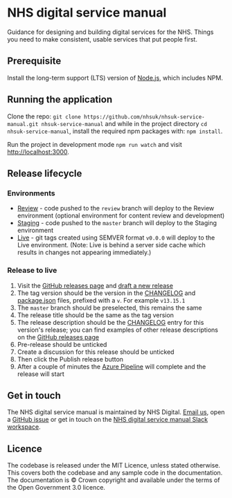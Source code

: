 # NHS digital service manual

Guidance for designing and building digital services for the NHS. Things you need to make consistent, usable services that put people first.

## Prerequisite

Install the long-term support (LTS) version of <a href="https://nodejs.org/en/">Node.js</a>, which includes NPM.

## Running the application

Clone the repo: `git clone https://github.com/nhsuk/nhsuk-service-manual.git nhsuk-service-manual` and while in the project directory `cd nhsuk-service-manual`, install the required npm packages with: `npm install`.

Run the project in development mode `npm run watch` and visit <a href="http://localhost:3000">http://localhost:3000</a>.

## Release lifecycle

### Environments

- [Review](https://nhsuk-service-manual-pr.azurewebsites.net/) - code pushed to the `review` branch will deploy to the Review environment (optional environment for content review and development)
- [Staging](https://nhsuk-service-manual-dev-uks.azurewebsites.net/) - code pushed to the `master` branch will deploy to the Staging environment
- [Live](https://service-manual.nhs.uk/) - git tags created using SEMVER format `v0.0.0` will deploy to the Live environment. (Note: Live is behind a server side cache which results in changes not appearing immediately.)

### Release to live 

1. Visit the [GitHub releases page](https://github.com/nhsuk/nhsuk-service-manual/releases) and [draft a new release](https://github.com/nhsuk/nhsuk-service-manual/releases/new)
2. The tag version should be the version in the [CHANGELOG](https://github.com/nhsuk/nhsuk-service-manual/blob/master/CHANGELOG.md) and [package.json](https://github.com/nhsuk/nhsuk-service-manual/blob/master/package.json#L3) files, prefixed with a `v`. For example `v13.15.1`
3. The `master` branch should be preselected, this remains the same
4. The release title should be the same as the tag version
5. The release description should be the [CHANGELOG](https://github.com/nhsuk/nhsuk-service-manual/blob/master/package.json#L3) entry for this version's release; you can find examples of other release descriptions on the [GitHub releases page](https://github.com/nhsuk/nhsuk-service-manual/releases)
6. Pre-release should be unticked
7. Create a discussion for this release should be unticked
8. Then click the Publish release button
9. After a couple of minutes the [Azure Pipeline](https://dev.azure.com/nhsuk/NHS%20digital%20service%20manual/_build?definitionId=386) will complete and the release will start

## Get in touch

The NHS digital service manual is maintained by NHS Digital. [Email us](mailto:service-manual@nhs.net), open a [GitHub issue](https://github.com/nhsuk/nhsuk-service-manual/issues/new) or get in touch on the [NHS digital service manual Slack workspace](https://service-manual.nhs.uk/slack).

## Licence

The codebase is released under the MIT Licence, unless stated otherwise. This covers both the codebase and any sample code in the documentation. The documentation is © Crown copyright and available under the terms of the Open Government 3.0 licence.
